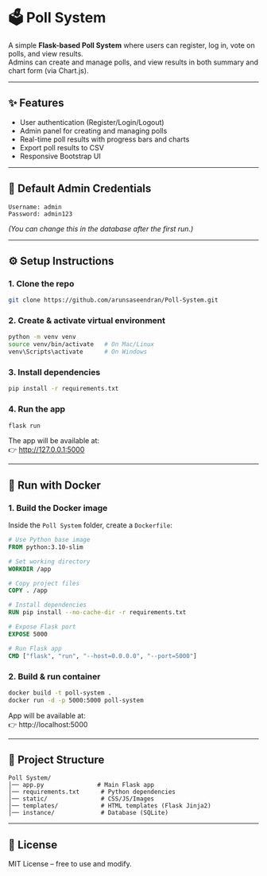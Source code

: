 # 🗳️ Poll System

A simple **Flask-based Poll System** where users can register, log in, vote on polls, and view results.  
Admins can create and manage polls, and view results in both summary and chart form (via Chart.js).  

---

## ✨ Features
- User authentication (Register/Login/Logout)  
- Admin panel for creating and managing polls  
- Real-time poll results with progress bars and charts  
- Export poll results to CSV  
- Responsive Bootstrap UI  

---

## 🔑 Default Admin Credentials
```
Username: admin
Password: admin123
```

*(You can change this in the database after the first run.)*

---

## ⚙️ Setup Instructions

### 1. Clone the repo
```bash
git clone https://github.com/arunsaseendran/Poll-System.git
```

### 2. Create & activate virtual environment
```bash
python -m venv venv
source venv/bin/activate   # On Mac/Linux
venv\Scripts\activate      # On Windows
```

### 3. Install dependencies
```bash
pip install -r requirements.txt
```

### 4. Run the app
```bash
flask run
```

The app will be available at:  
👉 http://127.0.0.1:5000

---

## 🐳 Run with Docker

### 1. Build the Docker image
Inside the `Poll System` folder, create a `Dockerfile`:

```dockerfile
# Use Python base image
FROM python:3.10-slim

# Set working directory
WORKDIR /app

# Copy project files
COPY . /app

# Install dependencies
RUN pip install --no-cache-dir -r requirements.txt

# Expose Flask port
EXPOSE 5000

# Run Flask app
CMD ["flask", "run", "--host=0.0.0.0", "--port=5000"]
```

### 2. Build & run container
```bash
docker build -t poll-system .
docker run -d -p 5000:5000 poll-system
```

App will be available at:  
👉 http://localhost:5000  

---

## 📂 Project Structure
```
Poll System/
│── app.py               # Main Flask app
│── requirements.txt      # Python dependencies
│── static/               # CSS/JS/Images
│── templates/            # HTML templates (Flask Jinja2)
│── instance/             # Database (SQLite)
```

---

## 📜 License
MIT License – free to use and modify.
